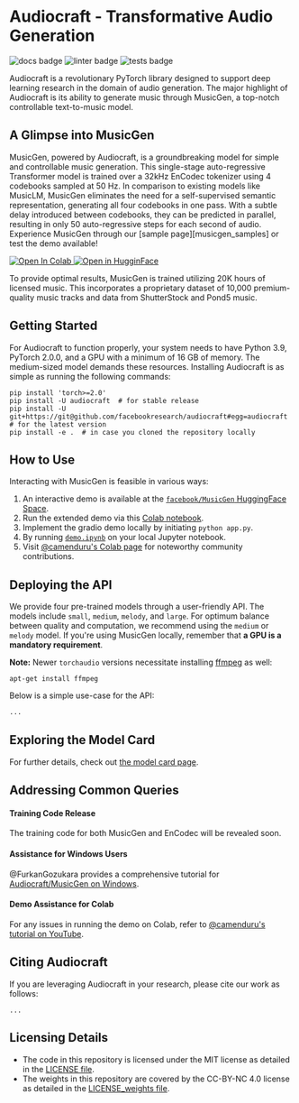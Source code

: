 # Audiocraft - Transformative Audio Generation

![docs badge](https://github.com/facebookresearch/audiocraft/workflows/audiocraft_docs/badge.svg)
![linter badge](https://github.com/facebookresearch/audiocraft/workflows/audiocraft_linter/badge.svg)
![tests badge](https://github.com/facebookresearch/audiocraft/workflows/audiocraft_tests/badge.svg)

Audiocraft is a revolutionary PyTorch library designed to support deep learning research in the domain of audio generation. The major highlight of Audiocraft is its ability to generate music through MusicGen, a top-notch controllable text-to-music model.

## A Glimpse into MusicGen

MusicGen, powered by Audiocraft, is a groundbreaking model for simple and controllable music generation. This single-stage auto-regressive Transformer model is trained over a 32kHz EnCodec tokenizer using 4 codebooks sampled at 50 Hz. In comparison to existing models like MusicLM, MusicGen eliminates the need for a self-supervised semantic representation, generating all four codebooks in one pass. With a subtle delay introduced between codebooks, they can be predicted in parallel, resulting in only 50 auto-regressive steps for each second of audio. Experience MusicGen through our [sample page][musicgen_samples] or test the demo available!

<a target="_blank" href="https://colab.research.google.com/drive/1-Xe9NCdIs2sCUbiSmwHXozK6AAhMm7_i?usp=sharing">
  <img src="https://colab.research.google.com/assets/colab-badge.svg" alt="Open In Colab"/>
</a>
<a target="_blank" href="https://huggingface.co/spaces/facebook/MusicGen">
  <img src="https://huggingface.co/datasets/huggingface/badges/raw/main/open-in-hf-spaces-sm.svg" alt="Open in HugginFace"/>
</a>

To provide optimal results, MusicGen is trained utilizing 20K hours of licensed music. This incorporates a proprietary dataset of 10,000 premium-quality music tracks and data from ShutterStock and Pond5 music.

## Getting Started

For Audiocraft to function properly, your system needs to have Python 3.9, PyTorch 2.0.0, and a GPU with a minimum of 16 GB of memory. The medium-sized model demands these resources. Installing Audiocraft is as simple as running the following commands:

```shell
pip install 'torch>=2.0'
pip install -U audiocraft  # for stable release
pip install -U git+https://git@github.com/facebookresearch/audiocraft#egg=audiocraft  # for the latest version
pip install -e .  # in case you cloned the repository locally
```

## How to Use 

Interacting with MusicGen is feasible in various ways:

1. An interactive demo is available at the [`facebook/MusicGen` HuggingFace Space](https://huggingface.co/spaces/facebook/MusicGen).
2. Run the extended demo via this [Colab notebook](https://colab.research.google.com/drive/1fxGqfg96RBUvGxZ1XXN07s3DthrKUl4-?usp=sharing).
3. Implement the gradio demo locally by initiating `python app.py`.
4. By running [`demo.ipynb`](./demo.ipynb) on your local Jupyter notebook.
5. Visit [@camenduru's Colab page](https://github.com/camenduru/MusicGen-colab) for noteworthy community contributions.

## Deploying the API

We provide four pre-trained models through a user-friendly API. The models include `small`, `medium`, `melody`, and `large`. For optimum balance between quality and computation, we recommend using the `medium` or `melody` model. If you're using MusicGen locally, remember that **a GPU is a mandatory requirement**.

**Note:** Newer `torchaudio` versions necessitate installing [ffmpeg](https://ffmpeg.org/download.html) as well:

```
apt-get install ffmpeg
```

Below is a simple use-case for the API:

```python
...
```

## Exploring the Model Card

For further details, check out [the model card page](./MODEL_CARD.md).

## Addressing Common Queries

#### Training Code Release

The training code for both MusicGen and EnCodec will be revealed soon.

#### Assistance for Windows Users

@FurkanGozukara provides a comprehensive tutorial for [Audiocraft/MusicGen on Windows](https://youtu.be/v-YpvPkhdO4).

#### Demo Assistance for Colab 

For any issues in running the demo on Colab, refer to [@camenduru's tutorial on YouTube](https://www.youtube.com/watch?v=EGfxuTy9Eeo).

## Citing Audiocraft

If you are leveraging Audiocraft in your research, please cite our work as follows:

```
...
```

## Licensing Details

* The code in this repository is licensed under the MIT license as detailed in the [LICENSE file](LICENSE).
* The weights in this repository are covered by the CC-BY-NC 4.0 license as detailed in the [LICENSE_weights file](LICENSE_weights).